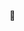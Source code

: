 👋
<!---
edvinrunhellen/edvinrunhellen is a ✨ special ✨ repository because its `README.md` (this file) appears on your GitHub profile.
You can click the Preview link to take a look at your changes.
--->
